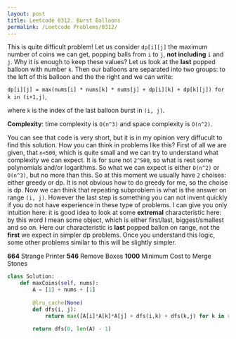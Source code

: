 ```yaml
---
layout: post
title: Leetcode 0312. Burst Balloons
permalink: /Leetcode Problems/0312/
---
```


This is quite difficult problem! Let us consider `dp[i][j]` the maximum number of coins we can get, popping balls from `i` to `j`, **not including** `i` and `j`. Why it is enough to keep these values? Let us look at the **last** popped balloon with number `k`. Then our balloons are separated into two groups: to the left of this balloon and the the right and we can write:
 
`dp[i][j] = max(nums[i] * nums[k] * nums[j] + dp[i][k] + dp[k][j]) for k in (i+1,j)`, 

where `k` is the index of the last balloon burst in `(i, j)`. 

**Complexity**: time complexity is `O(n^3)` and space complexity is `O(n^2)`.

You can see that code is very short, but it is in my opinion very diffucult to find this solution. How you can think in problems like this? First of all we are given, that `n<500`, which is quite small and we can try to understand what complexity we can expect. It is for sure not `2^500`, so what is rest some polynomials and/or logarithms.  So what we can expect is either `O(n^2)` or `O(n^3)`, but no more than this. So at this moment we usually have `2` choises: either greedy or dp. It is not obvious how to do greedy for me, so the choise is dp. Now we can think that repeating subproblem is what is the answer on range `(i, j)`. However the last step is something you can not invent quickly if you do not have experience in these type of problems. I can give you only intuition here: it is good idea to look at some **extremal** characteristic here: by this word I mean some object, which is either first/last, biggest/smallest and so on. Here our characteristic is **last** popped ballon on range, not the **first** we expect in simpler dp problems. Once you understand this logic, some other problems similar to this will be slightly simpler.

**664** Strange Printer
**546** Remove Boxes
**1000** Minimum Cost to Merge Stones

```python
class Solution:
    def maxCoins(self, nums):
        A = [1] + nums + [1]
        
        @lru_cache(None)
        def dfs(i, j):
            return max([A[i]*A[k]*A[j] + dfs(i,k) + dfs(k,j) for k in range(i+1, j)] or [0])
        
        return dfs(0, len(A) - 1)
```